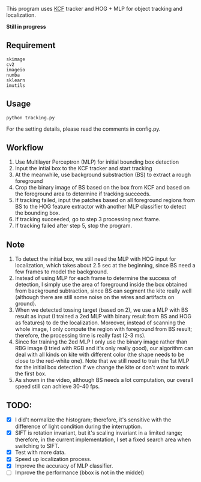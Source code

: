 This program uses [KCF](https://github.com/uoip/KCFnb) tracker and HOG + MLP for object tracking and localization.  

**Still in progress**

## Requirement
```
skimage
cv2
imageio
numba
sklearn
imutils
```

## Usage
```
python tracking.py 
```
For the setting details, please read the comments in config.py.

## Workflow 
1. Use Multilayer Perceptron (MLP) for initial bounding box detection
2. Input the intial box to the KCF tracker and start tracking
3. At the meanwhile, use background substraction (BS) to extract a rough foreground
4. Crop the binary image of BS based on the box from KCF and based on the foreground area to determine if tracking succeeds. 
5. If tracking failed, input the patches based on all foreground regions from BS to the HOG feature extractor with another MLP classifier to detect the bounding box. 
6. If tracking succeeded, go to step 3 processing next frame.
7. If tracking failed after step 5, stop the program. 

## Note
1. To detect the initial box, we still need the MLP with HOG input for localization, which takes about 2.5 sec at the beginning, since BS need a few frames to model the background.
2. Instead of using MLP for each frame to determine the success of detection, I simply use the area of foreground inside the box obtained from background subtraction, since BS can segment the kite really well (although there are still some noise on the wires and artifacts on ground). 
3. When we detected tossing target (based on 2), we use a MLP with BS result as input (I trained a 2ed MLP with binary result from BS and HOG as features) to de the localization. Moreover, instead of scanning the whole image, I only compute the region with foreground from BS result; therefore, the processing time is really fast (2-3 ms).
4. Since for training the 2ed MLP I only use the binary image rather than RBG image (I tried with RGB and it's only really good), our algorithm can deal with all kinds on kite with different color (the shape needs to be close to the red-white one). Note that we still need to train the 1st MLP for the initial box detection if we change the kite or don't want to mark the first box. 
5. As shown in the video, although BS needs a lot computation, our overall speed still can achieve 30-40 fps. 

## TODO:
 - [x] I did't normalize the histogram; therefore, it's sensitive with the difference of light condition during the interruption.
 - [x] SIFT is rotation invariant, but it's scaling invariant in a limited range; therefore, in the current implementation, I set a fixed search area when switching to SIFT.
 - [x] Test with more data. 
 - [x] Speed up localization process.
 - [x] Improve the accuracy of MLP classifier. 
 - [ ] Improve the performance (bbox is not in the middel) 
